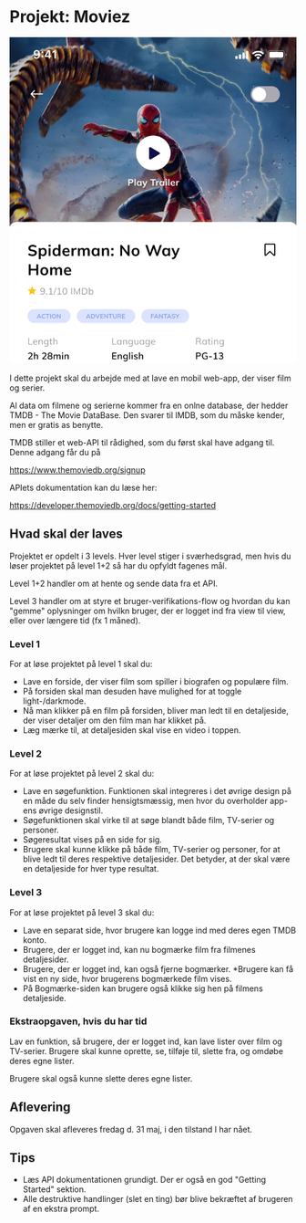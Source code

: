 # Projekt: Moviez

![Forsidebillede](./forside.png)

I dette projekt skal du arbejde med at lave en mobil web-app, der viser film og serier.

Al data om filmene og serierne kommer fra en onlne database, der hedder TMDB - The Movie DataBase. Den svarer til IMDB, som du måske kender, men er gratis as benytte.

TMDB stiller et web-API til rådighed, som du først skal have adgang til. Denne adgang får du på

https://www.themoviedb.org/signup

APIets dokumentation kan du læse her:

https://developer.themoviedb.org/docs/getting-started

## Hvad skal der laves

Projektet er opdelt i 3 levels. Hver level stiger i sværhedsgrad, men hvis du løser projektet på level 1+2 så har du opfyldt fagenes mål.

Level 1+2 handler om at hente og sende data fra et API.

Level 3 handler om at styre et bruger-verifikations-flow og hvordan du kan "gemme" oplysninger om hvilkn bruger, der er logget ind fra view til view, eller over længere tid (fx 1 måned).

### Level 1

For at løse projektet på level 1 skal du:

* Lave en forside, der viser film som spiller i biografen og populære film.
* På forsiden skal man desuden have mulighed for at toggle light-/darkmode.
* Nå man klikker på en film på forsiden, bliver man ledt til en detaljeside, der viser detaljer om den film man har klikket på.
* Læg mærke til, at detaljesiden skal vise en video i toppen.

### Level 2

For at løse projektet på level 2 skal du:

* Lave en søgefunktion. Funktionen skal integreres i det øvrige design på en måde du selv finder hensigtsmæssig, men hvor du overholder app-ens øvrige designstil.
* Søgefunktionen skal virke til at søge blandt både film, TV-serier og personer.
* Søgeresultat vises på en side for sig.
* Brugere skal kunne klikke på både film, TV-serier og personer, for at blive ledt til deres respektive detaljesider. Det betyder, at der skal være en detaljeside for hver type resultat.

### Level 3

For at løse projektet på level 3 skal du:

* Lave en separat side, hvor brugere kan logge ind med deres egen TMDB konto.
* Brugere, der er logget ind, kan nu bogmærke film fra filmenes detaljesider.
* Brugere, der er logget ind, kan også fjerne bogmærker.
*Brugere kan få vist en ny side, hvor brugerens bogmærkede film vises.
* På Bogmærke-siden kan brugere også klikke sig hen på filmens detaljeside.

### Ekstraopgaven, hvis du har tid

Lav en funktion, så brugere, der er logget ind, kan lave lister over film og TV-serier. Brugere skal kunne oprette, se, tilføje til, slette fra, og omdøbe deres egne lister.

Brugere skal også kunne slette deres egne lister.

## Aflevering

Opgaven skal afleveres fredag d. 31 maj, i den tilstand I har nået.

## Tips

* Læs API dokumentationen grundigt. Der er også en god "Getting Started" sektion.
* Alle destruktive handlinger (slet en ting) bør blive bekræftet af brugeren af en ekstra prompt.
